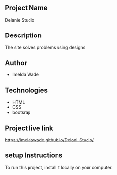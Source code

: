 ## Project Name
Delanie Studio

## Description
The site solves problems using designs

## Author
* Imelda Wade

## Technologies                                                             
* HTML
* CSS
* bootsrap

<!-- ## Contacts
Email: imelda.wade@student.moringaschool.com -->

## Project live link
https://imeldawade.github.io/Delani-Studio/

<!-- ## License
An agreement is hereby entered into between the software development team and the software users.
No guarantee is made by the software vendor to the third party of no software bugs, downtime or any other expectations not met by the developer. -->

##  setup Instructions
To run this project, install it locally on your computer.

